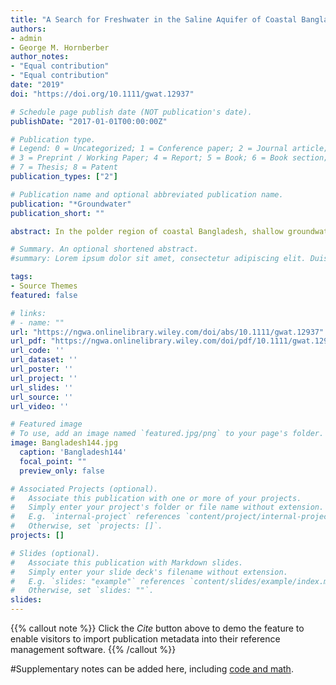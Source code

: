 ```yaml
---
title: "A Search for Freshwater in the Saline Aquifer of Coastal Bangladesh"
authors:
- admin
- George M. Hornberber
author_notes:
- "Equal contribution"
- "Equal contribution"
date: "2019"
doi: "https://doi.org/10.1111/gwat.12937"

# Schedule page publish date (NOT publication's date).
publishDate: "2017-01-01T00:00:00Z"

# Publication type.
# Legend: 0 = Uncategorized; 1 = Conference paper; 2 = Journal article;
# 3 = Preprint / Working Paper; 4 = Report; 5 = Book; 6 = Book section;
# 7 = Thesis; 8 = Patent
publication_types: ["2"]

# Publication name and optional abbreviated publication name.
publication: "*Groundwater"
publication_short: ""

abstract: In the polder region of coastal Bangladesh, shallow groundwater is primarily brackish with unpredictable occurrence of freshwater pockets. Delta building processes, including the codeposition of fresh‐to‐saline porewater and sediments, have formed the shallow aquifer. Impermeable clay facies and the lack of a topographical gradient limit the flow of groundwater and its mixing with surface water so controls on spatial variability of salinity are not obvious. By characterizing groundwater‐surface water (GW‐SW) interactions, this study attempted to identify areas of potable groundwater for the polder communities. We used transects of piezometers, cores, electromagnetic induction, and water chemistry surveys to explore two sources of potential fresh groundwater: (1) tidal channel‐aquifer exchange and (2) meteoric recharge. Fresh groundwater proved difficult to find due to heterogeneous subsurface lithology, asymmetrical tidal dynamics, extreme seasonal fluctuations in rainfall, and limited field data. Geophysical observations suggest substantial lateral variability in shallow subsurface conductivity profiles. Piezometers show varying degrees of tidal pressure attenuation away from the channels. Nevertheless, the active exchange of freshwater appears to be limited due to low permeability of banks and surface sediments. Results indicate that pockets of fresh groundwater cannot be identified using readily available hydrogeological methods, so alternative drinking water sources should be pursued. By better understanding the hydrogeology of the system, however, communities will be better equipped to redirect water management resources to more feasible and sustainable drinking water options.

# Summary. An optional shortened abstract.
#summary: Lorem ipsum dolor sit amet, consectetur adipiscing elit. Duis posuere tellus ac convallis placerat. Proin tincidunt magna sed ex sollicitudin condimentum.

tags:
- Source Themes
featured: false

# links:
# - name: ""
url: "https://ngwa.onlinelibrary.wiley.com/doi/abs/10.1111/gwat.12937"
url_pdf: "https://ngwa.onlinelibrary.wiley.com/doi/pdf/10.1111/gwat.12937?casa_token=jRklkL0dUNoAAAAA:-_nFbc3cL4GbS4043pRsbxEsBOvzK0hlINWKODkUmVUWQkuVkRXq8-8jGo6Gq67q0XY9gceJrhb2wx0"
url_code: ''
url_dataset: ''
url_poster: ''
url_project: ''
url_slides: ''
url_source: ''
url_video: ''

# Featured image
# To use, add an image named `featured.jpg/png` to your page's folder. 
image: Bangladesh144.jpg
  caption: 'Bangladesh144'
  focal_point: ""
  preview_only: false

# Associated Projects (optional).
#   Associate this publication with one or more of your projects.
#   Simply enter your project's folder or file name without extension.
#   E.g. `internal-project` references `content/project/internal-project/index.md`.
#   Otherwise, set `projects: []`.
projects: []

# Slides (optional).
#   Associate this publication with Markdown slides.
#   Simply enter your slide deck's filename without extension.
#   E.g. `slides: "example"` references `content/slides/example/index.md`.
#   Otherwise, set `slides: ""`.
slides:
---
```


{{% callout note %}}
Click the *Cite* button above to demo the feature to enable visitors to import publication metadata into their reference management software.
{{% /callout %}}

#Supplementary notes can be added here, including [code and math](https://sourcethemes.com/academic/docs/writing-markdown-latex/).
